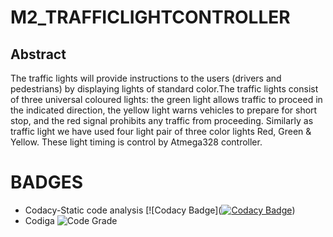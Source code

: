 # M2_TRAFFICLIGHTCONTROLLER

## Abstract
 The traffic lights will provide instructions to the users (drivers and pedestrians) by displaying lights of standard color.The traffic lights consist of three universal coloured lights: the green light allows traffic to proceed in the indicated direction, the yellow  light  warns  vehicles  to  prepare  for  short  stop, and the red  signal prohibits any  traffic  from  proceeding. Similarly  as  traffic light we have used four light pair of three color lights Red, Green & Yellow. These light timing is control by Atmega328 controller. 

# BADGES
* Codacy-Static code analysis 
[![Codacy Badge]([![Codacy Badge](https://app.codacy.com/project/badge/Grade/08feacde2c944756a69670dc6dd628e9)](https://www.codacy.com/gh/gsk730/M2_TRAFFICLIGHTCONTROLLER/dashboard?utm_source=github.com&amp;utm_medium=referral&amp;utm_content=gsk730/M2_TRAFFICLIGHTCONTROLLER&amp;utm_campaign=Badge_Grade))
* Codiga
![Code Grade](https://api.codiga.io/project/33151/status/svg)